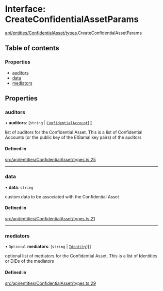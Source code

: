 # Interface: CreateConfidentialAssetParams

[api/entities/ConfidentialAsset/types](../wiki/api.entities.ConfidentialAsset.types).CreateConfidentialAssetParams

## Table of contents

### Properties

- [auditors](../wiki/api.entities.ConfidentialAsset.types.CreateConfidentialAssetParams#auditors)
- [data](../wiki/api.entities.ConfidentialAsset.types.CreateConfidentialAssetParams#data)
- [mediators](../wiki/api.entities.ConfidentialAsset.types.CreateConfidentialAssetParams#mediators)

## Properties

### auditors

• **auditors**: (`string` \| [`ConfidentialAccount`](../wiki/api.entities.ConfidentialAccount.ConfidentialAccount))[]

list of auditors for the Confidential Asset. This is a list of Confidential Accounts (or the public key of the ElGamal key pairs) of the auditors

#### Defined in

[src/api/entities/ConfidentialAsset/types.ts:25](https://github.com/PolymeshAssociation/polymesh-private-sdk/blob/297c67ce/src/api/entities/ConfidentialAsset/types.ts#L25)

___

### data

• **data**: `string`

custom data to be associated with the Confidential Asset

#### Defined in

[src/api/entities/ConfidentialAsset/types.ts:21](https://github.com/PolymeshAssociation/polymesh-private-sdk/blob/297c67ce/src/api/entities/ConfidentialAsset/types.ts#L21)

___

### mediators

• `Optional` **mediators**: (`string` \| [`Identity`](../wiki/api.entities.Identity.Identity))[]

optional list of mediators for the Confidential Asset. This is a list of Identities or DIDs of the mediators

#### Defined in

[src/api/entities/ConfidentialAsset/types.ts:29](https://github.com/PolymeshAssociation/polymesh-private-sdk/blob/297c67ce/src/api/entities/ConfidentialAsset/types.ts#L29)

